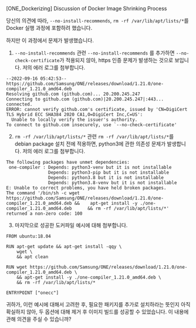 [ONE_Dockerizing] Discussion of Docker Image Shrinking Process

당신의 의견에 따라, `--no-install-recommends`, `rm -rf /var/lib/apt/lists/*`를 Docker 실행 과정에 포함하려 했습니다. 

하지만 이 과정에서 문제가 발생했습니다. 
1. `--no-install-recommends` 관련
`--no-install-recommends` 를 추가하면 `--no-check-certificate`가 적용되지 않아, https 인증 문제가 발생하는 것으로 보입니다. 저의 에러 로그를 첨부합니다. 
```
--2022-09-16 05:42:53--  https://github.com/Samsung/ONE/releases/download/1.21.0/one-compiler_1.21.0_amd64.deb
Resolving github.com (github.com)... 20.200.245.247
Connecting to github.com (github.com)|20.200.245.247|:443... connected.
ERROR: cannot verify github.com's certificate, issued by 'CN=DigiCert TLS Hybrid ECC SHA384 2020 CA1,O=DigiCert Inc,C=US':
  Unable to locally verify the issuer's authority.
To connect to github.com insecurely, use `--no-check-certificate'
```

2. `rm -rf /var/lib/apt/lists/*` 관련 
`rm -rf /var/lib/apt/lists/*`를 debian package 설치 전에 적용하면, python3에 관한 의존성 문제가 발생합니다. 저의 에러 로그를 첨부합니다.
```
The following packages have unmet dependencies:
 one-compiler : Depends: python3-venv but it is not installable
                Depends: python3-pip but it is not installable
                Depends: python3.8 but it is not installable
                Depends: python3.8-venv but it is not installable
E: Unable to correct problems, you have held broken packages.
The command '/bin/sh -c wget https://github.com/Samsung/ONE/releases/download/1.21.0/one-compiler_1.21.0_amd64.deb &&    apt-get install -y ./one-compiler_1.21.0_amd64.deb      && rm -rf /var/lib/apt/lists/*' returned a non-zero code: 100
```

3. 마지막으로 성공한 도커파일 예시에 대해 첨부합니다.
```
FROM ubuntu:18.04 

RUN apt-get update && apt-get install -qqy \ 
    wget \ 
    && apt clean 
 
RUN wget https://github.com/Samsung/ONE/releases/download/1.21.0/one-compiler_1.21.0_amd64.deb \ 
    && apt-get install -y ./one-compiler_1.21.0_amd64.deb \ 
    && rm -rf /var/lib/apt/lists/* 
 
ENTRYPOINT ["onecc"] 
```

귀하가, 이런 예시에 대해서 고려한 후, 필요한 패키지를 추가로 설치하라는 뜻인지 아직 확실하지 않아, 두 옵션에 대해 제거 후 이미지 빌드를 성공할 수 있었습니다. 이 내용에 관해 의견을 주실 수 있습니까?